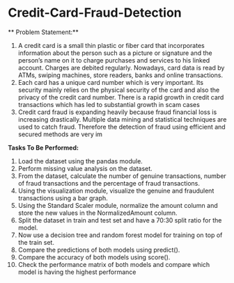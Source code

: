 # Credit-Card-Fraud-Detection
**
Problem Statement:**

1. A credit card is a small thin plastic or fiber card that incorporates information about the person such as a picture or signature and the person’s name on it to charge purchases and services
to his linked account. Charges are debited regularly. Nowadays, card data is read by ATMs, swiping machines, store readers, banks and online transactions.
2. Each card has a unique card number which is very important. Its security mainly relies on the physical security of the card and also the privacy of the credit card number. There is a rapid
growth in credit card transactions which has led to substantial growth in scam cases
3. Credit card fraud is expanding heavily because fraud financial loss is increasing drastically. Multiple data mining and statistical techniques are used to catch fraud. Therefore the detection
of fraud using efficient and secured methods are very im


**Tasks To Be Performed:**

1. Load the dataset using the pandas module.
2. Perform missing value analysis on the dataset.
3. From the dataset, calculate the number of genuine transactions, number of fraud transactions and the percentage of fraud transactions.
4. Using the visualization module, visualize the genuine and fraudulent transactions using a bar graph.
5. Using the Standard Scaler module, normalize the amount column and store the new values in the NormalizedAmount column.
6. Split the dataset in train and test set and have a 70:30 split ratio for the model.
7. Now use a decision tree and random forest model for training on top of the train set.
8. Compare the predictions of both models using predict().
9. Compare the accuracy of both models using score().
10. Check the performance matrix of both models and compare which model is having the highest performance
